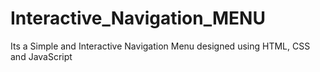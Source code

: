 # Interactive_Navigation_MENU
Its a Simple and Interactive Navigation Menu designed using HTML, CSS and JavaScript
